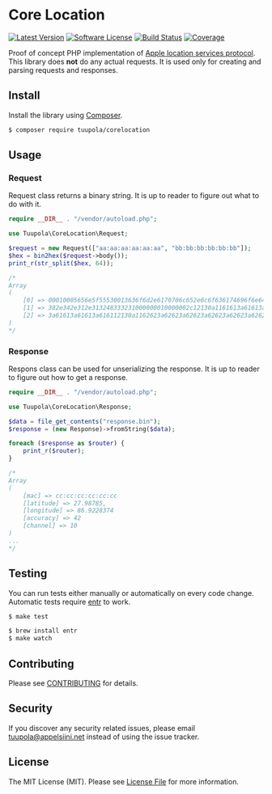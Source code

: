 #  Core Location

[![Latest Version](https://img.shields.io/packagist/v/tuupola/corelocation.svg?style=flat-square)](https://packagist.org/packages/tuupola/corelocation)
[![Software License](https://img.shields.io/badge/license-MIT-brightgreen.svg?style=flat-square)](LICENSE.md)
[![Build Status](https://img.shields.io/travis/tuupola/corelocation/master.svg?style=flat-square)](https://travis-ci.org/tuupola/corelocation)
[![Coverage](http://img.shields.io/codecov/c/github/tuupola/corelocation.svg?style=flat-square)](https://codecov.io/github/tuupola/corelocation)

Proof of concept PHP implementation of [Apple location services protocol](https://appelsiini.net/2017/reverse-engineering-location-services/). This library does **not** do any actual requests. It is used only for creating and parsing requests and responses.


## Install

Install the library using [Composer](https://getcomposer.org/).

``` bash
$ composer require tuupola/corelocation
```
## Usage
### Request

Request class returns a binary string. It is up to reader to figure out what to do with it.

```php
require __DIR__ . "/vendor/autoload.php";

use Tuupola\CoreLocation\Request;

$request = new Request(["aa:aa:aa:aa:aa:aa", "bb:bb:bb:bb:bb:bb"]);
$hex = bin2hex($request->body());
print_r(str_split($hex, 64));

/*
Array
(
    [0] => 00010005656e5f55530013636f6d2e6170706c652e6c6f636174696f6e64000c
    [1] => 382e342e312e313248333231000000010000002c12130a1161613a61613a6161
    [2] => 3a61613a61613a616112130a1162623a62623a62623a62623a62623a62622064
)
*/
```
### Response

Respons class can be used for unserializing the response. It is up to reader to figure out how to get a response.

```php
require __DIR__ . "/vendor/autoload.php";

use Tuupola\CoreLocation\Response;

$data = file_get_contents("response.bin");
$response = (new Response)->fromString($data);

foreach ($response as $router) {
    print_r($router);
}

/*
Array
(
    [mac] => cc:cc:cc:cc:cc:cc
    [latitude] => 27.98785,
    [longitude] => 86.9228374
    [accuracy] => 42
    [channel] => 10
)
...
*/
```


## Testing

You can run tests either manually or automatically on every code change. Automatic tests require [entr](http://entrproject.org/) to work.

``` bash
$ make test
```
``` bash
$ brew install entr
$ make watch
```

## Contributing

Please see [CONTRIBUTING](CONTRIBUTING.md) for details.

## Security

If you discover any security related issues, please email tuupola@appelsiini.net instead of using the issue tracker.

## License

The MIT License (MIT). Please see [License File](LICENSE.md) for more information.